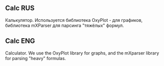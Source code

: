 ## Calc RUS
Калькулятор. Используется библиотека OxyPlot - для графиков, библиотека mXParser для парсинга "тяжёлых" формул.  


## Calc ENG
Calculator. We use the OxyPlot library for graphs, and the mXparser library for parsing "heavy" formulas.
